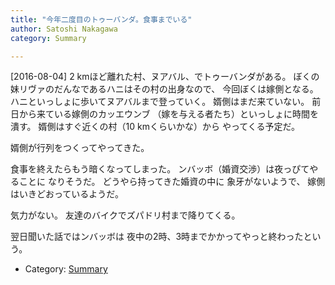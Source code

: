 ```yaml
---
title: "今年二度目のトゥーバンダ。食事までいる"
author: Satoshi Nakagawa
category: Summary

---
```


[2016-08-04]  2 kmほど離れた村、ヌアバル、でトゥーバンダがある。
ぼくの妹リヴァのだんなであるハニはその村の出身なので、
今回ぼくは嫁側となる。
ハニといっしょに歩いてヌアバルまで登っていく。
婿側はまだ来ていない。
前日から来ている嫁側のカッエウンブ
（嫁を与える者たち）といっしょに時間を潰す。
婿側はすぐ近くの村（10 kmくらいかな）から
やってくる予定だ。

 婿側が行列をつくってやってきた。

<!--more-->

 食事を終えたらもう暗くなってしまった。
ンバッボ（婚資交渉）は夜っぴてやることに
なりそうだ。
どうやら持ってきた婚資の中に
象牙がないようで、
嫁側はいきどおっているようだ。

 気力がない。
友達のバイクでズパドリ村まで降りてくる。

 翌日聞いた話ではンバッボは
夜中の2時、3時までかかってやっと終わったという。

- Category: [Summary](/categories.html#Summary)

